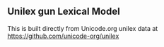 Unilex gun Lexical Model
----------------------

This is built directly from Unicode.org unilex data at
https://github.com/unicode-org/unilex
